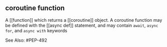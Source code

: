 ## coroutine function
A [[function]] which returns a [[coroutine]] object.
A coroutine function may be defined with the [[async def]] statement, and may contain `await`, `async for`, and `async with` keywords

See Also: 
#PEP-492 